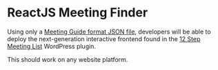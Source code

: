 # ReactJS Meeting Finder

Using only a [Meeting Guide format JSON file](https://github.com/meeting-guide/spec), developers will be able to 
deploy the next-generation interactive frontend found in the [12 Step Meeting List](https://github.com/meeting-guide/12-step-meeting-list)
WordPress plugin.

This should work on any website platform.